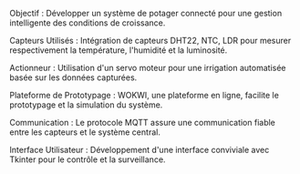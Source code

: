 Objectif : Développer un système de potager connecté pour une gestion intelligente des conditions de croissance.

Capteurs Utilisés : Intégration de capteurs DHT22, NTC, LDR pour mesurer respectivement la température, l'humidité et la luminosité.

Actionneur : Utilisation d'un servo moteur pour une irrigation automatisée basée sur les données capturées.

Plateforme de Prototypage : WOKWI, une plateforme en ligne, facilite le prototypage et la simulation du système.

Communication : Le protocole MQTT assure une communication fiable entre les capteurs et le système central.

Interface Utilisateur : Développement d'une interface conviviale avec Tkinter pour le contrôle et la surveillance.
